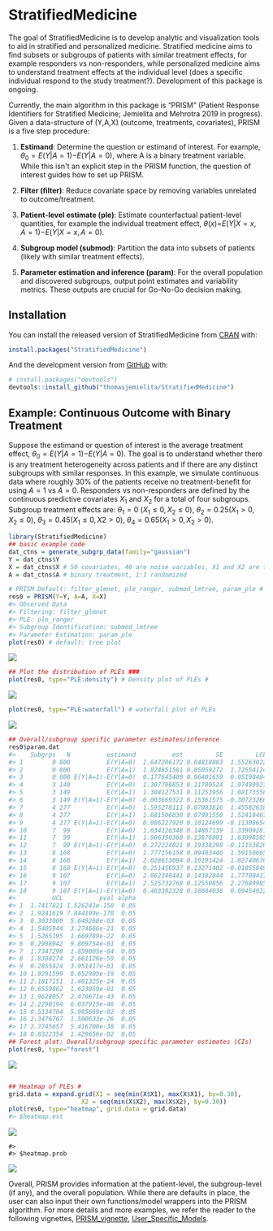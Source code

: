 
<!-- README.md is generated from README.Rmd. Please edit that file -->
StratifiedMedicine
==================

<!-- badges: start -->
<!-- badges: end -->
The goal of StratifiedMedicine is to develop analytic and visualization tools to aid in stratified and personalized medicine. Stratified medicine aims to find subsets or subgroups of patients with similar treatment effects, for example responders vs non-responders, while personalized medicine aims to understand treatment effects at the individual level (does a specific individual respond to the study treatment?). Development of this package is ongoing.

Currently, the main algorithm in this package is “PRISM” (Patient Response Identifiers for Stratified Medicine; Jemielita and Mehrotra 2019 in progress). Given a data-structure of (Y,A,X) (outcome, treatments, covariates), PRISM is a five step procedure:

1.  **Estimand**: Determine the question or estimand of interest. For example, *θ*<sub>0</sub> = *E*(*Y*|*A* = 1)−*E*(*Y*|*A* = 0), where A is a binary treatment variable. While this isn't an explicit step in the PRISM function, the question of interest guides how to set up PRISM.

2.  **Filter (filter)**: Reduce covariate space by removing variables unrelated to outcome/treatment.

3.  **Patient-level estimate (ple)**: Estimate counterfactual patient-level quantities, for example the individual treatment effect, *θ*(*x*)=*E*(*Y*|*X* = *x*, *A* = 1)−*E*(*Y*|*X* = *x*, *A* = 0).

4.  **Subgroup model (submod)**: Partition the data into subsets of patients (likely with similar treatment effects).

5.  **Parameter estimation and inference (param)**: For the overall population and discovered subgroups, output point estimates and variability metrics. These outputs are crucial for Go-No-Go decision making.

Installation
------------

You can install the released version of StratifiedMedicine from [CRAN](https://CRAN.R-project.org) with:

``` r
install.packages("StratifiedMedicine")
```

And the development version from [GitHub](https://github.com/) with:

``` r
# install.packages("devtools")
devtools::install_github("thomasjemielita/StratifiedMedicine")
```

Example: Continuous Outcome with Binary Treatment
-------------------------------------------------

Suppose the estimand or question of interest is the average treatment effect, *θ*<sub>0</sub> = *E*(*Y*|*A* = 1)−*E*(*Y*|*A* = 0). The goal is to understand whether there is any treatment heterogeneity across patients and if there are any distinct subgroups with similar responses. In this example, we simulate continuous data where roughly 30% of the patients receive no treatment-benefit for using *A* = 1 vs *A* = 0. Responders vs non-responders are defined by the continuous predictive covariates *X*<sub>1</sub> and *X*<sub>2</sub> for a total of four subgroups. Subgroup treatment effects are: *θ*<sub>1</sub> = 0 (*X*<sub>1</sub> ≤ 0, *X*<sub>2</sub> ≤ 0), *θ*<sub>2</sub> = 0.25(*X*<sub>1</sub> &gt; 0, *X*<sub>2</sub> ≤ 0), *θ*<sub>3</sub> = 0.45(*X*<sub>1</sub> ≤ 0, *X*2 &gt; 0), *θ*<sub>4</sub> = 0.65(*X*<sub>1</sub> &gt; 0, *X*<sub>2</sub> &gt; 0).

``` r
library(StratifiedMedicine)
## basic example code
dat_ctns = generate_subgrp_data(family="gaussian")
Y = dat_ctns$Y
X = dat_ctns$X # 50 covariates, 46 are noise variables, X1 and X2 are truly predictive
A = dat_ctns$A # binary treatment, 1:1 randomized 

# PRISM Default: filter_glmnet, ple_ranger, submod_lmtree, param_ple #
res0 = PRISM(Y=Y, A=A, X=X)
#> Observed Data
#> Filtering: filter_glmnet
#> PLE: ple_ranger
#> Subgroup Identification: submod_lmtree
#> Parameter Estimation: param_ple
plot(res0) # default: tree plot 
```

![](man/figures/README-example-1.png)

``` r
## Plot the distribution of PLEs ###
plot(res0, type="PLE:density") # Density plot of PLEs #
```

![](man/figures/README-example-2.png)

``` r
plot(res0, type="PLE:waterfall") # waterfall plot of PLEs
```

![](man/figures/README-example-3.png)

``` r
## Overall/subgroup specific parameter estimates/inference
res0$param.dat
#>    Subgrps   N          estimand          est         SE         LCL
#> 1        0 800          E(Y|A=0)  1.647206172 0.04818083  1.55263022
#> 2        0 800          E(Y|A=1)  1.824851581 0.05059272  1.72554124
#> 3        0 800 E(Y|A=1)-E(Y|A=0)  0.177645409 0.06401659  0.05198484
#> 4        3 149          E(Y|A=0)  1.307796853 0.11780524  1.07499927
#> 5        3 149          E(Y|A=1)  1.304127531 0.11253956  1.08173558
#> 6        3 149 E(Y|A=1)-E(Y|A=0) -0.003669322 0.15361575 -0.30723286
#> 7        4 277          E(Y|A=0)  1.595278111 0.07083816  1.45582638
#> 8        4 277          E(Y|A=1)  1.681506030 0.07991550  1.52418467
#> 9        4 277 E(Y|A=1)-E(Y|A=0)  0.086227920 0.10124699 -0.11308654
#> 10       7  99          E(Y|A=0)  1.634126348 0.14867139  1.33909281
#> 11       7  99          E(Y|A=1)  1.906350368 0.13876001  1.63098565
#> 12       7  99 E(Y|A=1)-E(Y|A=0)  0.272224021 0.19338298 -0.11153820
#> 13       8 168          E(Y|A=0)  1.777156158 0.09403446  1.59150665
#> 14       8 168          E(Y|A=1)  2.028613094 0.10191424  1.82740676
#> 15       8 168 E(Y|A=1)-E(Y|A=0)  0.251456937 0.13271402 -0.01055649
#> 16       9 107          E(Y|A=0)  2.062340441 0.14392044  1.77700417
#> 17       9 107          E(Y|A=1)  2.525732768 0.12550856  2.27689985
#> 18       9 107 E(Y|A=1)-E(Y|A=0)  0.463392328 0.18604036  0.09454922
#>          UCL          pval alpha
#> 1  1.7417821 1.526241e-158  0.05
#> 2  1.9241619 7.844199e-170  0.05
#> 3  0.3033060  5.649268e-03  0.05
#> 4  1.5405944  3.274666e-21  0.05
#> 5  1.5265195  1.669789e-22  0.05
#> 6  0.2998942  9.809754e-01  0.05
#> 7  1.7347298  1.859005e-64  0.05
#> 8  1.8388274  2.661126e-59  0.05
#> 9  0.2855424  3.951417e-01  0.05
#> 10 1.9291599  8.652905e-19  0.05
#> 11 2.1817151  1.401325e-24  0.05
#> 12 0.6559862  1.623859e-01  0.05
#> 13 1.9628057  2.470671e-43  0.05
#> 14 2.2298194  6.037915e-46  0.05
#> 15 0.5134704  5.985669e-02  0.05
#> 16 2.3476767  1.500633e-26  0.05
#> 17 2.7745657  5.416700e-38  0.05
#> 18 0.8322354  1.429656e-02  0.05
## Forest plot: Overall/subgroup specific parameter estimates (CIs)
plot(res0, type="forest")
```

![](man/figures/README-example-4.png)

``` r

## Heatmap of PLEs #
grid.data = expand.grid(X1 = seq(min(X$X1), max(X$X1), by=0.30),
                    X2 = seq(min(X$X2), max(X$X2), by=0.30))
plot(res0, type="heatmap", grid.data = grid.data)
#> $heatmap.est
```

![](man/figures/README-example-5.png)

    #> 
    #> $heatmap.prob

![](man/figures/README-example-6.png)

Overall, PRISM provides information at the patient-level, the subgroup-level (if any), and the overall population. While there are defaults in place, the user can also input their own functions/model wrappers into the PRISM algorithm. For more details and more examples, we refer the reader to the following vignettes, [PRISM\_vignette](https://CRAN.R-project.org/package=StratifiedMedicine/vignettes/SM_PRISM.html), [User\_Specific\_Models](https://CRAN.R-project.org/package=StratifiedMedicine/vignettes/SM_User_Models.html).
